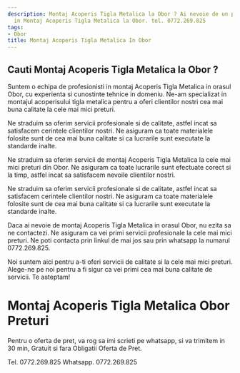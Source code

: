 ```yaml
---
description: Montaj Acoperis Tigla Metalica la Obor ? Ai nevoie de un profesionist
  in Montaj Acoperis Tigla Metalica la Obor. tel. 0772.269.825
tags:
- Obor
title: Montaj Acoperis Tigla Metalica In Obor
---
```



## Cauti Montaj Acoperis Tigla Metalica la Obor ?


Suntem o echipa de profesionisti in montaj Acoperis Tigla Metalica in orasul Obor, cu experienta si cunostinte tehnice in domeniu. Ne-am specializat in montajul acoperisului tigla metalica pentru a oferi clientilor nostri cea mai buna calitate la cele mai mici preturi.

Ne straduim sa oferim servicii profesionale si de calitate, astfel incat sa satisfacem cerintele clientilor nostri. Ne asiguram ca toate materialele folosite sunt de cea mai buna calitate si ca lucrarile sunt executate la standarde inalte.

Ne straduim sa oferim servicii de montaj Acoperis Tigla Metalica la cele mai mici preturi din Obor. Ne asiguram ca toate lucrarile sunt efectuate corect si la timp, astfel incat sa satisfacem nevoile clientilor nostri.

Ne straduim sa oferim servicii profesionale si de calitate, astfel incat sa satisfacem cerintele clientilor nostri. Ne asiguram ca toate materialele folosite sunt de cea mai buna calitate si ca lucrarile sunt executate la standarde inalte.

Daca ai nevoie de montaj Acoperis Tigla Metalica in orasul Obor, nu ezita sa ne contactezi. Ne asiguram ca vei primi servicii profesionale la cele mai mici preturi. Ne poti contacta prin linkul de mai jos sau prin whatsapp la numarul 0772.269.825. 

Noi suntem aici pentru a-ti oferi servicii de calitate si la cele mai mici preturi. Alege-ne pe noi pentru a fi sigur ca vei primi cea mai buna calitate de servicii. Te asteptam!

# Montaj Acoperis Tigla Metalica Obor Preturi
Pentru o oferta de pret, va rog sa imi scrieti pe whatsapp, si va trimitem in 30 min, Gratuit si fara Obligatii Oferta de Pret.

Tel. 0772.269.825
Whatsapp. 0772.269.825